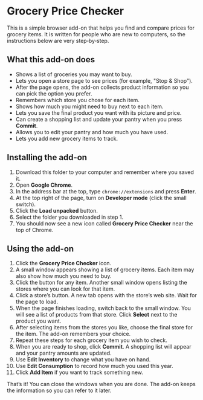 # Grocery Price Checker

This is a simple browser add-on that helps you find and compare prices for grocery items.
It is written for people who are new to computers, so the instructions below are very
step‑by‑step.

## What this add-on does

* Shows a list of groceries you may want to buy.
* Lets you open a store page to see prices (for example, "Stop & Shop").
* After the page opens, the add-on collects product information so you can pick the
  option you prefer.
* Remembers which store you chose for each item.
* Shows how much you might need to buy next to each item.
* Lets you save the final product you want with its picture and price.
* Can create a shopping list and update your pantry when you press **Commit**.
* Allows you to edit your pantry and how much you have used.
* Lets you add new grocery items to track.

## Installing the add-on

1. Download this folder to your computer and remember where you saved it.
2. Open **Google Chrome**.
3. In the address bar at the top, type `chrome://extensions` and press **Enter**.
4. At the top right of the page, turn on **Developer mode** (click the small switch).
5. Click the **Load unpacked** button.
6. Select the folder you downloaded in step 1.
7. You should now see a new icon called **Grocery Price Checker** near the top of Chrome.

## Using the add-on

1. Click the **Grocery Price Checker** icon.
2. A small window appears showing a list of grocery items. Each item may also show
   how much you need to buy.
3. Click the button for any item. Another small window opens listing the stores
   where you can look for that item.
4. Click a store’s button. A new tab opens with the store’s web site. Wait for the
   page to load.
5. When the page finishes loading, switch back to the small window. You will see a
   list of products from that store. Click **Select** next to the product you want.
6. After selecting items from the stores you like, choose the final store for
   the item. The add-on remembers your choice.
7. Repeat these steps for each grocery item you wish to check.
8. When you are ready to shop, click **Commit**. A shopping list will appear and
   your pantry amounts are updated.
9. Use **Edit Inventory** to change what you have on hand.
10. Use **Edit Consumption** to record how much you used this year.
11. Click **Add Item** if you want to track something new.

That’s it! You can close the windows when you are done. The add-on keeps the
information so you can refer to it later.
